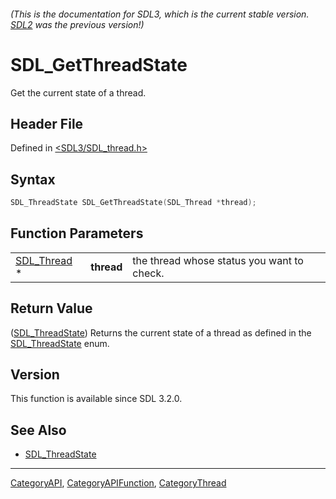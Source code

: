###### (This is the documentation for SDL3, which is the current stable version. [SDL2](https://wiki.libsdl.org/SDL2/) was the previous version!)
# SDL_GetThreadState

Get the current state of a thread.

## Header File

Defined in [<SDL3/SDL_thread.h>](https://github.com/libsdl-org/SDL/blob/main/include/SDL3/SDL_thread.h)

## Syntax

```c
SDL_ThreadState SDL_GetThreadState(SDL_Thread *thread);
```

## Function Parameters

|                            |            |                                            |
| -------------------------- | ---------- | ------------------------------------------ |
| [SDL_Thread](SDL_Thread) * | **thread** | the thread whose status you want to check. |

## Return Value

([SDL_ThreadState](SDL_ThreadState)) Returns the current state of a thread
as defined in the [SDL_ThreadState](SDL_ThreadState) enum.

## Version

This function is available since SDL 3.2.0.

## See Also

- [SDL_ThreadState](SDL_ThreadState)

----
[CategoryAPI](CategoryAPI), [CategoryAPIFunction](CategoryAPIFunction), [CategoryThread](CategoryThread)

